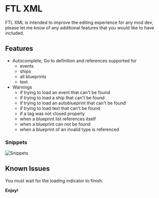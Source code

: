 # FTL XML

FTL XML is intended to improve the editing experience for any mod dev, please let me know of any additional features that you would like to have included.

## Features

* Autocomplete, Go to definition and references supported for
  * events
  * ships
  * all blueprints
  * text
* Warnings 
  * if trying to load an event that can't be found
  * if trying to load a ship that can't be found
  * if trying to load an autoblueprint that can't be found
  * if trying to load text that can't be found
  * if a tag was not closed properly
  * when a blueprint list references itself
  * when a blueprint can not be found
  * when a blueprint of an invalid type is referenced
### Snippets
  ![Snippets](gifs/snippet-example.webp)

## Known Issues

You must wait for the loading indicator to finish.

**Enjoy!**
